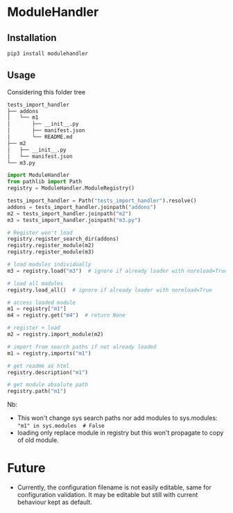 # ModuleHandler



## Installation

```bash
pip3 install modulehandler
```



## Usage

Considering this folder tree

```bash
tests_import_handler
├── addons
│   └── m1
│       ├── __init__.py
│       ├── manifest.json
│       └── README.md
├── m2
│   ├── __init__.py
│   └── manifest.json
└── m3.py
```

```python
import ModuleHandler
from pathlib import Path
registry = ModuleHandler.ModuleRegistry()

tests_import_handler = Path("tests_import_handler").resolve()
addons = tests_import_handler.joinpath("addons")
m2 = tests_import_handler.joinpath("m2")
m3 = tests_import_handler.joinpath("m3.py")

# Register won't load
registry.register_search_dir(addons)
registry.register_module(m2)
registry.register_module(m3)

# load modules individually
m3 = registry.load("m3")  # ignore if already loader with noreload=True

# load all modules
registry.load_all()  # ignore if already loader with noreload=True

# access loaded module
m1 = registry["m1"]
m4 = registry.get("m4")  # return None

# register + load
m2 = registry.import_module(m2)

# import from search paths if not already loaded
m1 = registry.imports("m1")

# get readme as html
registry.description("m1")

# get module absolute path
registry.path("m1")
```

Nb:

* This won't change sys search paths nor add modules to sys.modules: `"m1" in sys.modules  # False`
* loading only replace module in registry but this won't propagate to copy of old module. 



# Future

* Currently, the configuration filename is not easily editable, same for configuration validation. It may be editable but still with current behaviour kept as default.